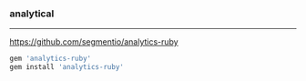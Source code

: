 ### analytical
---

https://github.com/segmentio/analytics-ruby

```sh
gem 'analytics-ruby'
gem install 'analytics-ruby'
```

```
```
